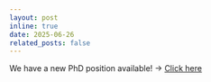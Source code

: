 ```yaml
---
layout: post
inline: true
date: 2025-06-26
related_posts: false
---
```


We have a new PhD position available! -> [Click here](https://www.chalmers.se/en/about-chalmers/work-with-us/vacancies/?rmpage=job&rmjob=14069&rmlang=UK)
